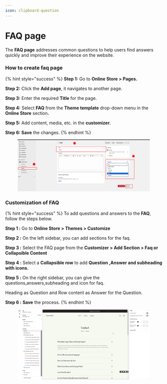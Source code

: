```yaml
---
icon: clipboard-question
---
```


# FAQ page

The **FAQ page** addresses common questions to help users find answers quickly and improve their experience on the website.

### How to create faq page

{% hint style="success" %}
**Step 1:** Go to **Online Store > Pages.**

**Step 2:** Click the **Add page**, it navigates to another page.

**Step 3:** Enter the required **Title** for the page.

**Step 4:** Select **FAQ** from the **Theme template** drop-down menu in the **Online Store** sectio&#x6E;**.**

**Step 5:** Add content, media, etc. in the **customizer.**

**Step 6: Save** the changes.&#x20;
{% endhint %}

<figure><img src="../.gitbook/assets/faq.png" alt=""><figcaption></figcaption></figure>

### Customization of FAQ

{% hint style="success" %}
To add questions and answers to the **FAQ**, follow the steps below.

**Step 1 :** Go to **Online Store > Themes > Customize**&#x20;

**Step 2 :** On the left sidebar, you can add sections for the faq.

**Step 3 :** Select the FAQ page from the **Customizer > Add Section > Faq or Collapsible Content**

**Step 4 :** Select a **Collapsible row** to add **Question ,Answer and subheading with icons.**

**Step 5 :** On the right sidebar, you can give the questions,answers,subheading and icon for faq.

Heading as Question and Row content as Answer for the Question.

**Step 6 :** **Save** the process.
{% endhint %}



<figure><img src="../.gitbook/assets/faq-01.jpg" alt=""><figcaption></figcaption></figure>
